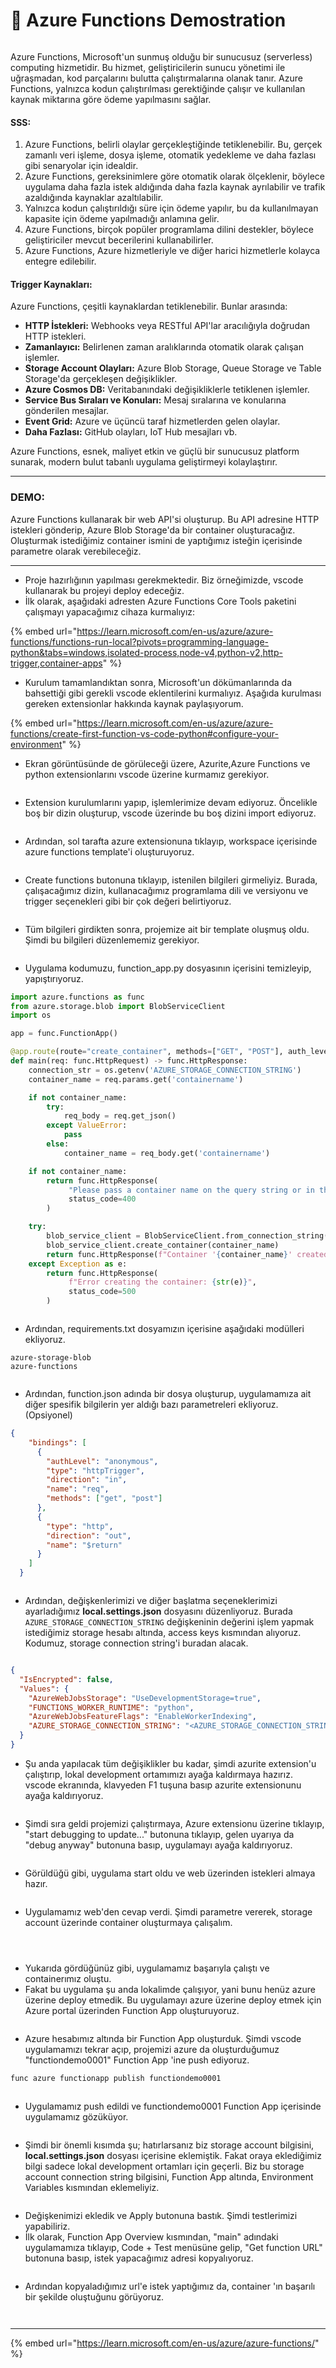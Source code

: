 # 📠 Azure Functions Demostration

<figure><img src="../.gitbook/assets/6.webp" alt=""><figcaption></figcaption></figure>

Azure Functions, Microsoft'un sunmuş olduğu bir sunucusuz (serverless) computing hizmetidir. Bu hizmet, geliştiricilerin sunucu yönetimi ile uğraşmadan, kod parçalarını bulutta çalıştırmalarına olanak tanır. Azure Functions, yalnızca kodun çalıştırılması gerektiğinde çalışır ve kullanılan kaynak miktarına göre ödeme yapılmasını sağlar.&#x20;

#### SSS:

1. Azure Functions, belirli olaylar gerçekleştiğinde tetiklenebilir. Bu, gerçek zamanlı veri işleme, dosya işleme, otomatik yedekleme ve daha fazlası gibi senaryolar için idealdir.
2. Azure Functions, gereksinimlere göre otomatik olarak ölçeklenir, böylece uygulama daha fazla istek aldığında daha fazla kaynak ayrılabilir ve trafik azaldığında kaynaklar azaltılabilir.
3. Yalnızca kodun çalıştırıldığı süre için ödeme yapılır, bu da kullanılmayan kapasite için ödeme yapılmadığı anlamına gelir.
4. Azure Functions, birçok popüler programlama dilini destekler, böylece geliştiriciler mevcut becerilerini kullanabilirler.
5. Azure Functions, Azure hizmetleriyle ve diğer harici hizmetlerle kolayca entegre edilebilir.

#### Trigger Kaynakları:

Azure Functions, çeşitli kaynaklardan tetiklenebilir. Bunlar arasında:

* **HTTP İstekleri:** Webhooks veya RESTful API'lar aracılığıyla doğrudan HTTP istekleri.
* **Zamanlayıcı:** Belirlenen zaman aralıklarında otomatik olarak çalışan işlemler.
* **Storage Account Olayları:** Azure Blob Storage, Queue Storage ve Table Storage'da gerçekleşen değişiklikler.
* **Azure Cosmos DB:** Veritabanındaki değişikliklerle tetiklenen işlemler.
* **Service Bus Sıraları ve Konuları:** Mesaj sıralarına ve konularına gönderilen mesajlar.
* **Event Grid:** Azure ve üçüncü taraf hizmetlerden gelen olaylar.
* **Daha Fazlası:** GitHub olayları, IoT Hub mesajları vb.



Azure Functions, esnek, maliyet etkin ve güçlü bir sunucusuz platform sunarak, modern bulut tabanlı uygulama geliştirmeyi kolaylaştırır.

***

### DEMO:

Azure Functions kullanarak bir web API'si oluşturup. Bu API adresine HTTP istekleri gönderip, Azure Blob Storage'da bir container oluşturacağız. Oluşturmak istediğimiz container ismini de yaptığımız isteğin içerisinde parametre olarak verebileceğiz.

***

* Proje hazırlığının yapılması gerekmektedir. Biz örneğimizde, vscode kullanarak bu projeyi deploy edeceğiz.
* İlk olarak, aşağıdaki adresten Azure Functions Core Tools paketini çalışmayı yapacağımız cihaza kurmalıyız:&#x20;

{% embed url="https://learn.microsoft.com/en-us/azure/azure-functions/functions-run-local?pivots=programming-language-python&tabs=windows,isolated-process,node-v4,python-v2,http-trigger,container-apps" %}

* Kurulum tamamlandıktan sonra, Microsoft'un dökümanlarında da bahsettiği gibi gerekli vscode eklentilerini kurmalıyız. Aşağıda kurulması gereken extensionlar hakkında kaynak paylaşıyorum.

{% embed url="https://learn.microsoft.com/en-us/azure/azure-functions/create-first-function-vs-code-python#configure-your-environment" %}

* Ekran görüntüsünde de görüleceği üzere, Azurite,Azure Functions ve python extensionlarını vscode üzerine kurmamız gerekiyor.

<figure><img src="../.gitbook/assets/image (255).png" alt=""><figcaption></figcaption></figure>

* Extension kurulumlarını yapıp, işlemlerimize devam ediyoruz. Öncelikle boş bir dizin oluşturup, vscode üzerinde bu boş dizini import ediyoruz.

<figure><img src="../.gitbook/assets/image (254).png" alt=""><figcaption></figcaption></figure>

* Ardından, sol tarafta azure extensionuna tıklayıp, workspace içerisinde azure functions template'i oluşturuyoruz.

<figure><img src="../.gitbook/assets/image (256).png" alt=""><figcaption></figcaption></figure>

* Create functions butonuna tıklayıp, istenilen bilgileri girmeliyiz. Burada, çalışacağımız dizin, kullanacağımız programlama dili ve versiyonu ve trigger seçenekleri gibi bir çok değeri belirtiyoruz.

<figure><img src="../.gitbook/assets/image (257).png" alt=""><figcaption></figcaption></figure>

* Tüm bilgileri girdikten sonra, projemize ait bir template oluşmuş oldu. Şimdi bu bilgileri düzenlememiz gerekiyor.

<figure><img src="../.gitbook/assets/image (258).png" alt=""><figcaption></figcaption></figure>

* Uygulama kodumuzu, function\_app.py dosyasının içerisini temizleyip, yapıştırıyoruz.&#x20;

```python
import azure.functions as func
from azure.storage.blob import BlobServiceClient
import os

app = func.FunctionApp()

@app.route(route="create_container", methods=["GET", "POST"], auth_level=func.AuthLevel.ANONYMOUS)
def main(req: func.HttpRequest) -> func.HttpResponse:
    connection_str = os.getenv('AZURE_STORAGE_CONNECTION_STRING')  
    container_name = req.params.get('containername')  

    if not container_name:
        try:
            req_body = req.get_json()
        except ValueError:
            pass
        else:
            container_name = req_body.get('containername')

    if not container_name:
        return func.HttpResponse(
             "Please pass a container name on the query string or in the request body.",
             status_code=400
        )

    try:
        blob_service_client = BlobServiceClient.from_connection_string(connection_str)
        blob_service_client.create_container(container_name)
        return func.HttpResponse(f"Container '{container_name}' created successfully.", status_code=201)
    except Exception as e:
        return func.HttpResponse(
             f"Error creating the container: {str(e)}",
             status_code=500
        )

```

<figure><img src="../.gitbook/assets/image (259).png" alt=""><figcaption></figcaption></figure>

* Ardından, requirements.txt dosyamızın içerisine aşağıdaki modülleri ekliyoruz.

```
azure-storage-blob
azure-functions
```

<figure><img src="../.gitbook/assets/image (260).png" alt=""><figcaption></figcaption></figure>

* Ardından, function.json adında bir dosya oluşturup, uygulamamıza ait diğer spesifik bilgilerin yer aldığı bazı parametreleri ekliyoruz. (Opsiyonel)

```json
{
    "bindings": [
      {
        "authLevel": "anonymous",
        "type": "httpTrigger",
        "direction": "in",
        "name": "req",
        "methods": ["get", "post"]
      },
      {
        "type": "http",
        "direction": "out",
        "name": "$return"
      }
    ]
  }
```

<figure><img src="../.gitbook/assets/image (261).png" alt=""><figcaption></figcaption></figure>

* Ardından, değişkenlerimizi ve diğer başlatma seçeneklerimizi ayarladığımız **local.settings.json** dosyasını düzenliyoruz. Burada `AZURE_STORAGE_CONNECTION_STRING` değişkeninin değerini işlem yapmak istediğimiz storage hesabı altında, access keys kısmından alıyoruz. Kodumuz, storage connection string'i buradan alacak.

<figure><img src="../.gitbook/assets/image (262).png" alt=""><figcaption></figcaption></figure>

```json
{
  "IsEncrypted": false,
  "Values": {
    "AzureWebJobsStorage": "UseDevelopmentStorage=true",
    "FUNCTIONS_WORKER_RUNTIME": "python",
    "AzureWebJobsFeatureFlags": "EnableWorkerIndexing",
    "AZURE_STORAGE_CONNECTION_STRING": "<AZURE_STORAGE_CONNECTION_STRING>"
  }
}
```

* Şu anda yapılacak tüm değişiklikler bu kadar, şimdi azurite extension'u çalıştırıp, lokal development ortamımızı ayağa kaldırmaya hazırız. vscode ekranında, klavyeden F1 tuşuna basıp azurite extensionunu ayağa kaldırıyoruz.

<figure><img src="../.gitbook/assets/image (263).png" alt=""><figcaption></figcaption></figure>

* Şimdi sıra geldi projemizi çalıştırmaya, Azure extensionu üzerine tıklayıp, "start debugging to update..." butonuna tıklayıp, gelen uyarıya da "debug anyway" butonuna basıp, uygulamayı ayağa kaldırıyoruz.

<figure><img src="../.gitbook/assets/image (264).png" alt=""><figcaption></figcaption></figure>

* Görüldüğü gibi, uygulama start oldu ve web üzerinden istekleri almaya hazır.&#x20;

<figure><img src="../.gitbook/assets/image (265).png" alt=""><figcaption></figcaption></figure>

* Uygulamamız web'den cevap verdi. Şimdi parametre vererek, storage account üzerinde container oluşturmaya çalışalım.

<figure><img src="../.gitbook/assets/image (266).png" alt=""><figcaption></figcaption></figure>

<figure><img src="../.gitbook/assets/image (267).png" alt=""><figcaption></figcaption></figure>

<figure><img src="../.gitbook/assets/image (268).png" alt=""><figcaption></figcaption></figure>

* Yukarıda gördüğünüz gibi, uygulamamız başarıyla çalıştı ve containerımız oluştu.
* Fakat bu uygulama şu anda lokalimde çalışıyor, yani bunu henüz azure üzerine deploy etmedik. Bu uygulamayı azure üzerine deploy etmek için Azure portal üzerinden Function App oluşturuyoruz.

<figure><img src="../.gitbook/assets/image (269).png" alt=""><figcaption></figcaption></figure>

* Azure hesabımız altında bir Function App oluşturduk. Şimdi vscode uygulamamızı tekrar açıp, projemizi azure da oluşturduğumuz "functiondemo0001" Function App 'ine push ediyoruz.

```powershell
func azure functionapp publish functiondemo0001
```

<figure><img src="../.gitbook/assets/image (270).png" alt=""><figcaption></figcaption></figure>

* Uygulamamız push edildi ve functiondemo0001 Function App içerisinde uygulamamız gözüküyor.

<figure><img src="../.gitbook/assets/image (271).png" alt=""><figcaption></figcaption></figure>

* Şimdi bir önemli kısımda şu; hatırlarsanız biz storage account bilgisini, **local.settings.json** dosyası içerisine eklemiştik. Fakat oraya eklediğimiz bilgi sadece lokal development ortamları için geçerli. Biz bu storage account connection string bilgisini, Function App altında, Environment Variables kısmından eklemeliyiz.

<figure><img src="../.gitbook/assets/image (272).png" alt=""><figcaption></figcaption></figure>

* Değişkenimizi ekledik ve Apply butonuna bastık. Şimdi testlerimizi yapabiliriz.
* İlk olarak, Function App Overview kısmından, "main" adındaki uygulamamıza tıklayıp, Code + Test menüsüne gelip, "Get function URL" butonuna basıp, istek yapacağımız adresi kopyalıyoruz.

<figure><img src="../.gitbook/assets/image (274).png" alt=""><figcaption></figcaption></figure>

* Ardından kopyaladığımız url'e istek yaptığımız da, container 'ın başarılı bir şekilde oluştuğunu görüyoruz.

<figure><img src="../.gitbook/assets/image (273).png" alt=""><figcaption></figcaption></figure>

<figure><img src="../.gitbook/assets/image (275).png" alt=""><figcaption></figcaption></figure>

***

{% embed url="https://learn.microsoft.com/en-us/azure/azure-functions/" %}
